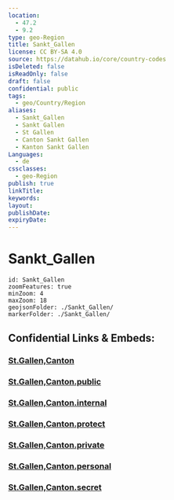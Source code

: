 ```yaml
---
location:
  - 47.2
  - 9.2
type: geo-Region
title: Sankt_Gallen
license: CC BY-SA 4.0
source: https://datahub.io/core/country-codes
isDeleted: false
isReadOnly: false
draft: false
confidential: public
tags:
  - geo/Country/Region
aliases:
  - Sankt_Gallen
  - Sankt Gallen
  - St Gallen
  - Canton Sankt Gallen
  - Kanton Sankt Gallen
Languages:
  - de
cssclasses:
  - geo-Region
publish: true
linkTitle:
keywords:
layout:
publishDate:
expiryDate:
---
```


# Sankt_Gallen

```leaflet
id: Sankt_Gallen
zoomFeatures: true 
minZoom: 4 
maxZoom: 18
geojsonFolder: ./Sankt_Gallen/
markerFolder: ./Sankt_Gallen/
```


## Confidential Links & Embeds: 

### [St.Gallen,Canton](/_Standards/Earth/Continent/Europe/Europe~Central/Switzerland/Switzerland~Cantons/St.Gallen,Canton.md) 

### [St.Gallen,Canton.public](/_public/Earth/Continent/Europe/Europe~Central/Switzerland/Switzerland~Cantons/St.Gallen,Canton.public.md) 

### [St.Gallen,Canton.internal](/_internal/Earth/Continent/Europe/Europe~Central/Switzerland/Switzerland~Cantons/St.Gallen,Canton.internal.md) 

### [St.Gallen,Canton.protect](/_protect/Earth/Continent/Europe/Europe~Central/Switzerland/Switzerland~Cantons/St.Gallen,Canton.protect.md) 

### [St.Gallen,Canton.private](/_private/Earth/Continent/Europe/Europe~Central/Switzerland/Switzerland~Cantons/St.Gallen,Canton.private.md) 

### [St.Gallen,Canton.personal](/_personal/Earth/Continent/Europe/Europe~Central/Switzerland/Switzerland~Cantons/St.Gallen,Canton.personal.md) 

### [St.Gallen,Canton.secret](/_secret/Earth/Continent/Europe/Europe~Central/Switzerland/Switzerland~Cantons/St.Gallen,Canton.secret.md)

